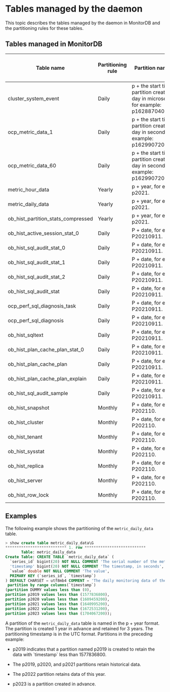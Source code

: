 Tables managed by the daemon
=============================

This topic describes the tables managed by the daemon in MonitorDB and the partitioning rules for these tables.

Tables managed in MonitorDB
------------------------------

| Table name | Partitioning rule | Partition naming rule | Partition retention time | Lead time in partition creation |
|------------------------------------|---------|----------------------------------|--------|----------|
| cluster_system_event | Daily | p + the start time of partition creation each day in microseconds, for example: p1628870400000000. | 31 days | 2 days |
| ocp_metric_data_1 | Daily | p + the start time of partition creation each day in seconds, for example: p1629907200. | 8 days | 2 days |
| ocp_metric_data_60 | Daily | p + the start time of partition creation each day in seconds, for example: p1629907200. | 31 days | 2 days |
| metric_hour_data | Yearly | p + year, for example: p2021. | 3 years | 1 year |
| metric_daily_data | Yearly | p + year, for example: p2021. | 3 years | 1 year |
| ob_hist_partition_stats_compressed | Yearly | p + year, for example: p2021. | 3 years | 1 year |
| ob_hist_active_session_stat_0 | Daily | P + date, for example: P20210911. | 8 days | 8 days |
| ob_hist_sql_audit_stat_0 | Daily | P + date, for example: P20210911. | 2 days | 8 days |
| ob_hist_sql_audit_stat_1 | Daily | P + date, for example: P20210911. | 8 days | 8 days |
| ob_hist_sql_audit_stat_2 | Daily | P + date, for example: P20210911. | 15 days | 8 days |
| ob_hist_sql_audit_stat | Daily | P + date, for example: P20210911. | 30 days | 8 days |
| ocp_perf_sql_diagnosis_task | Daily | P + date, for example: P20210911. | 30 days | 8 days |
| ocp_perf_sql_diagnosis | Daily | P + date, for example: P20210911. | 30 days | 8 days |
| ob_hist_sqltext | Daily | P + date, for example: P20210911. | 30 days | 8 days |
| ob_hist_plan_cache_plan_stat_0 | Daily | P + date, for example: P20210911. | 30 days | 8 days |
| ob_hist_plan_cache_plan | Daily | P + date, for example: P20210911. | 30 days | 8 days |
| ob_hist_plan_cache_plan_explain | Daily | P + date, for example: P20210911. | 30 days | 8 days |
| ob_hist_sql_audit_sample | Daily | P + date, for example: P20210911. | 7 days | 8 days |
| ob_hist_snapshot | Monthly | P + date, for example: P202110. | 93 days | 8 days |
| ob_hist_cluster | Monthly | P + date, for example: P202110. | 93 days | 8 days |
| ob_hist_tenant | Monthly | P + date, for example: P202110. | 93 days | 8 days |
| ob_hist_sysstat | Monthly | P + date, for example: P202110. | 93 days | 8 days |
| ob_hist_replica | Monthly | P + date, for example: P202110. | 93 days | 8 days |
| ob_hist_server | Monthly | P + date, for example: P202110. | 93 days | 8 days |
| ob_hist_row_lock | Monthly | P + date, for example: P202110. | 93 days | 8 days |

Examples
-------------------------

The following example shows the partitioning of the `metric_daily_data` table.

```sql
> show create table metric_daily_data\G
*************************** 1. row ***************************
       Table: metric_daily_data
Create Table: CREATE TABLE `metric_daily_data` (
  `series_id` bigint(20) NOT NULL COMMENT 'The serial number of the metric',
  'timestamp' bigint(20) NOT NULL COMMENT 'The timestamp, in seconds',
  `value` double NOT NULL COMMENT 'The value',
  PRIMARY KEY (`series_id`, `timestamp`)
) DEFAULT CHARSET = utf8mb4 COMMENT = 'The daily monitoring data of the metric'
 partition by range columns(`timestamp`)
(partition DUMMY values less than (0),
partition p2019 values less than (1577836800),
partition p2020 values less than (1609459200),
partition p2021 values less than (1640995200),
partition p2022 values less than (1672531200),
partition p2023 values less than (1704067200));
```

A partition of the `metric_daily_data` table is named in the p + year format. The partition is created 1 year in advance and retained for 3 years. The partitioning timestamp is in the UTC format. Partitions in the preceding example:

* p2019 indicates that a partition named p2019 is created to retain the data with \`timestamp\` less than 1577836800.

* The p2019, p2020, and p2021 partitions retain historical data.

* The p2022 partition retains data of this year.

* p2023 is a partition created in advance.
